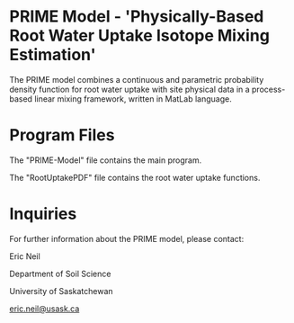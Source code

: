 # PRIME Model - 'Physically-Based Root Water Uptake Isotope Mixing Estimation'
The PRIME model combines a continuous and parametric probability density function 
for root water uptake with site physical data in a process-based linear mixing framework, written in MatLab language.

# Program Files
The "PRIME-Model" file contains the main program.

The "RootUptakePDF" file contains the root water uptake functions.

# Inquiries
For further information about the PRIME model, please contact:

Eric Neil

Department of Soil Science

University of Saskatchewan

eric.neil@usask.ca
